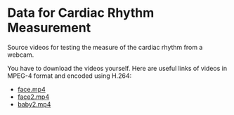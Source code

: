# Data for Cardiac Rhythm Measurement
Source videos for testing the measure of the cardiac rhythm from a webcam.

You have to download the videos yourself. Here are useful links of videos in MPEG-4 format and encoded using H.264:
- [face.mp4](http://people.csail.mit.edu/mrub/evm/video/face.mp4)
- [face2.mp4](http://people.csail.mit.edu/mrub/evm/video/face2.mp4)
- [baby2.mp4](http://people.csail.mit.edu/mrub/evm/video/baby2.mp4)
